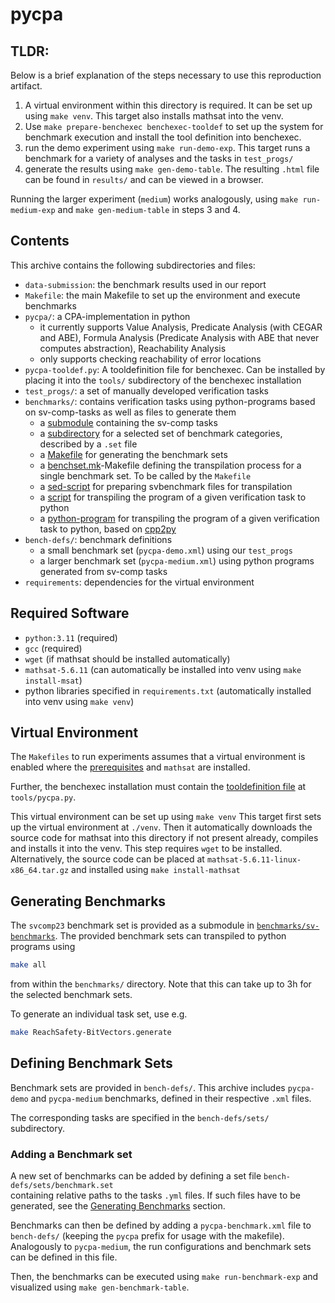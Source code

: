 # pycpa

## TLDR:

Below is a brief explanation of the steps necessary to use this reproduction artifact.

1. A virtual environment within this directory is required. It can be set up using `make venv`. This target also installs mathsat into the venv.
2. Use `make prepare-benchexec benchexec-tooldef` to set up the system for benchmark execution and install the tool definition into benchexec.
3. run the demo experiment using `make run-demo-exp`. This target runs a benchmark for a variety of analyses and the tasks in `test_progs/`
4. generate the results using `make gen-demo-table`. The resulting `.html` file can be found in `results/` and can be viewed in a browser.

Running the larger experiment (`medium`) works analogously, using `make run-medium-exp` and `make gen-medium-table` in steps 3 and 4.


## Contents
This archive contains the following subdirectories and files:

- `data-submission`: the benchmark results used in our report
- `Makefile`: the main Makefile to set up the environment and execute benchmarks
- `pycpa/`: a CPA-implementation in python
    - it currently supports Value Analysis, Predicate Analysis (with CEGAR and ABE), Formula Analysis (Predicate Analysis with ABE that never computes abstraction), Reachability Analysis
    - only supports checking reachability of error locations
- `pycpa-tooldef.py`: A tooldefinition file for benchexec. Can be installed by placing it into the `tools/` subdirectory of the benchexec installation
- `test_progs/`: a set of manually developed verification tasks
- `benchmarks/`: contains verification tasks using python-programs based on sv-comp-tasks as well as files to generate them
    - a [submodule](benchmarks/sv-benchmarks/) containing the sv-comp tasks
    - a [subdirectory](benchmarks/ReachSafety-Combinations/) for a selected set of benchmark categories, described by a `.set` file
    - a [Makefile](benchmarks/Makefile) for generating the benchmark sets
    - a [benchset.mk](benchmarks/benchset.mk)-Makefile defining the transpilation process for a single benchmark set. To be called by the `Makefile`
    - a [sed-script](benchmarks/prepare_c.txt) for preparing svbenchmark files for transpilation 
    - a [script](benchmarks/transpile.sh) for transpiling the program of a given verification task to python
    - a [python-program](benchmarks/c2py) for transpiling the program of a given verification task to python, based on [cpp2py](https://pypi.org/project/cpp2py/)
- `bench-defs/`: benchmark definitions
    - a small  benchmark set (`pycpa-demo.xml`) using our `test_progs`
    - a larger benchmark set (`pycpa-medium.xml`) using python programs generated from sv-comp tasks
- `requirements`: dependencies for the virtual environment


## Required Software

- `python:3.11` (required)
- `gcc` (required)
- `wget` (if mathsat should be installed automatically)
- `mathsat-5.6.11` (can automatically be installed into venv using `make install-msat`)
- python libraries specified in `requirements.txt`  (automatically installed into venv using `make venv`)


## Virtual Environment

The `Makefiles` to run experiments assumes that a virtual environment is enabled where the 
[prerequisites](requirements.txt) and `mathsat` are installed.

Further, the benchexec installation must contain the [tooldefinition file](pycpa-tooldef.py) at `tools/pycpa.py`.

This virtual environment can be set up using
```make venv```
This target first sets up the virtual environment at `./venv`.
Then it automatically downloads the source code for mathsat into this directory if not present already,
compiles and installs it into the venv.
This step requires `wget` to be installed. Alternatively, the source code can be 
placed at `mathsat-5.6.11-linux-x86_64.tar.gz` and 
installed using `make install-mathsat`


## Generating Benchmarks
The `svcomp23` benchmark set is provided as a submodule in [`benchmarks/sv-benchmarks`](benchmarks/sv-benchmarks).
The provided benchmark sets can transpiled to python programs using
```sh
make all
```
from within the `benchmarks/` directory.
Note that this can take up to 3h for the selected benchmark sets.

To generate an individual task set, use e.g.
```sh
make ReachSafety-BitVectors.generate
```


## Defining Benchmark Sets
Benchmark sets are provided in `bench-defs/`.
This archive includes `pycpa-demo` and `pycpa-medium` benchmarks, defined in their respective `.xml` files.

The corresponding tasks are specified in the `bench-defs/sets/` subdirectory.

### Adding a Benchmark set
A new set of benchmarks can be added by defining a set file `bench-defs/sets/benchmark.set`  
containing relative paths to the tasks `.yml` files.
If such files have to be generated, see the [Generating Benchmarks](#generating-benchmarks) section.

Benchmarks can then be defined by adding a `pycpa-benchmark.xml` file to `bench-defs/` 
(keeping the `pycpa` prefix for usage with the makefile).
Analogously to `pycpa-medium`, the run configurations and benchmark sets can be defined
in this file.

Then, the benchmarks can be executed using `make run-benchmark-exp` and visualized using `make gen-benchmark-table`.
